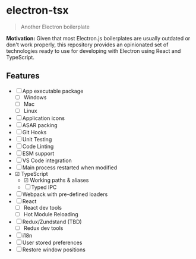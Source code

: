 # electron-tsx

> Another Electron boilerplate

**Motivation:**
Given that most Electron.js boilerplates are usually outdated or don't work properly, this repository provides an opinionated set of technologies ready to use for developing with Electron using React and TypeScript.

## Features

- ☐ App executable package
  - ☐ Windows
  - ☐ Mac
  - ☐ Linux
- ☐ Application icons
- ☐ ASAR packing
- ☐ Git Hooks
- ☐ Unit Testing
- ☐ Code Linting
- ☐ ESM support
- ☐ VS Code integration
- ☐ Main process restarted when modified
- ☑ TypeScript
  - ☑ Working paths & aliases
  - ☐ Typed IPC
- ☐ Webpack with pre-defined loaders
- ☐ React
  - ☐ React dev tools
  - ☐ Hot Module Reloading
- ☐ Redux/Zundstand (TBD)
  - ☐ Redux dev tools
- ☐ i18n
- ☐ User stored preferences
- ☐ Restore window positions
